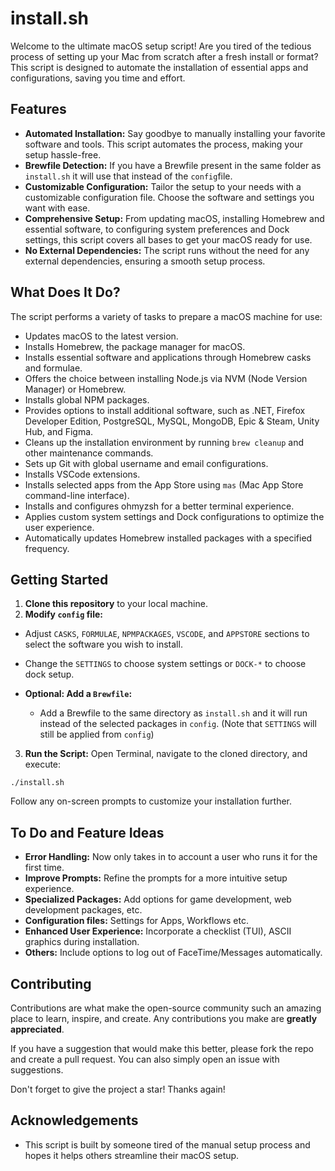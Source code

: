 # install.sh

Welcome to the ultimate macOS setup script! Are you tired of the tedious process of setting up your Mac from scratch after a fresh install or format? This script is designed to automate the installation of essential apps and configurations, saving you time and effort.

## Features

- **Automated Installation:** Say goodbye to manually installing your favorite software and tools. This script automates the process, making your setup hassle-free.
- **Brewfile Detection:** If you have a Brewfile present in the same folder as `install.sh` it will use that instead of the `config`file.
- **Customizable Configuration:** Tailor the setup to your needs with a customizable configuration file. Choose the software and settings you want with ease.
- **Comprehensive Setup:** From updating macOS, installing Homebrew and essential software, to configuring system preferences and Dock settings, this script covers all bases to get your macOS ready for use.
- **No External Dependencies:** The script runs without the need for any external dependencies, ensuring a smooth setup process.

## What Does It Do?

The script performs a variety of tasks to prepare a macOS machine for use:

- Updates macOS to the latest version.
- Installs Homebrew, the package manager for macOS.
- Installs essential software and applications through Homebrew casks and formulae.
- Offers the choice between installing Node.js via NVM (Node Version Manager) or Homebrew.
- Installs global NPM packages.
- Provides options to install additional software, such as .NET, Firefox Developer Edition, PostgreSQL, MySQL, MongoDB, Epic & Steam, Unity Hub, and Figma.
- Cleans up the installation environment by running `brew cleanup` and other maintenance commands.
- Sets up Git with global username and email configurations.
- Installs VSCode extensions.
- Installs selected apps from the App Store using `mas` (Mac App Store command-line interface).
- Installs and configures ohmyzsh for a better terminal experience.
- Applies custom system settings and Dock configurations to optimize the user experience.
- Automatically updates Homebrew installed packages with a specified frequency.

## Getting Started

1. **Clone this repository** to your local machine.
2. **Modify `config` file:**

- Adjust `CASKS`, `FORMULAE`, `NPMPACKAGES`, `VSCODE`, and `APPSTORE` sections to select the software you wish to install.
- Change the `SETTINGS` to choose system settings or `DOCK-*` to choose dock setup.

- **Optional: Add a `Brewfile`:**
  - Add a Brewfile to the same directory as `install.sh` and it will run instead of the selected packages in `config`.
    (Note that `SETTINGS` will still be applied from `config`)

3. **Run the Script:** Open Terminal, navigate to the cloned directory, and execute:

```
./install.sh
```

Follow any on-screen prompts to customize your installation further.

## To Do and Feature Ideas

- **Error Handling:** Now only takes in to account a user who runs it for the first time.
- **Improve Prompts:** Refine the prompts for a more intuitive setup experience.
- **Specialized Packages:** Add options for game development, web development packages, etc.
- **Configuration files:** Settings for Apps, Workflows etc.
- **Enhanced User Experience:** Incorporate a checklist (TUI), ASCII graphics during installation.
- **Others:** Include options to log out of FaceTime/Messages automatically.

## Contributing

Contributions are what make the open-source community such an amazing place to learn, inspire, and create. Any contributions you make are **greatly appreciated**.

If you have a suggestion that would make this better, please fork the repo and create a pull request. You can also simply open an issue with suggestions.

Don't forget to give the project a star! Thanks again!

## Acknowledgements

- This script is built by someone tired of the manual setup process and hopes it helps others streamline their macOS setup.
